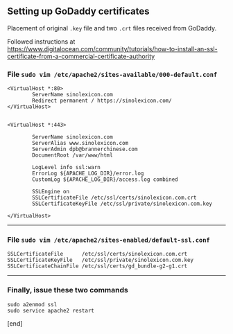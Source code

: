 ## Setting up GoDaddy certificates

Placement of original `.key` file and two `.crt` files received from GoDaddy.

Followed instructions at https://www.digitalocean.com/community/tutorials/how-to-install-an-ssl-certificate-from-a-commercial-certificate-authority

### File `sudo vim /etc/apache2/sites-available/000-default.conf`

```
<VirtualHost *:80>
        ServerName sinolexicon.com
        Redirect permanent / https://sinolexicon.com/
</VirtualHost>
 
 
<VirtualHost *:443>
 
        ServerName sinolexicon.com
        ServerAlias www.sinolexicon.com
        ServerAdmin dpb@brannerchinese.com
        DocumentRoot /var/www/html
 
        LogLevel info ssl:warn
        ErrorLog ${APACHE_LOG_DIR}/error.log
        CustomLog ${APACHE_LOG_DIR}/access.log combined
 
        SSLEngine on
        SSLCertificateFile /etc/ssl/certs/sinolexicon.com.crt
        SSLCertificateKeyFile /etc/ssl/private/sinolexicon.com.key
                                                                                
</VirtualHost>
```

---

### File `sudo vim /etc/apache2/sites-enabled/default-ssl.conf`

```
SSLCertificateFile      /etc/ssl/certs/sinolexicon.com.crt
SSLCertificateKeyFile   /etc/ssl/private/sinolexicon.com.key
SSLCertificateChainFile /etc/ssl/certs/gd_bundle-g2-g1.crt      
```

---

### Finally, issue these two commands

```
sudo a2enmod ssl
sudo service apache2 restart
```

[end]

